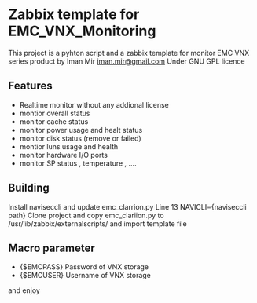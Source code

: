 # Zabbix template for EMC_VNX_Monitoring
This project is a pyhton script and a zabbix template for monitor EMC VNX series product by Iman Mir <iman.mir@gmail.com>
Under GNU GPL licence
## Features
* Realtime monitor without any addional license
* montior overall status 
* monitor cache status
* monitor power usage and healt status
* monitor disk status (remove or failed)
* montior luns usage and health
* monitor hardware I/O ports
* monitor SP status , temperature , ....

## Building
Install naviseccli and update emc_clarrion.py Line 13 NAVICLI={naviseccli path}
Clone project and copy  emc_clariion.py to  /usr/lib/zabbix/externalscripts/ and import template file

## Macro parameter
* {$EMCPASS}  Password of VNX storage
* {$EMCUSER}  Username of VNX storage

and enjoy

   
   
